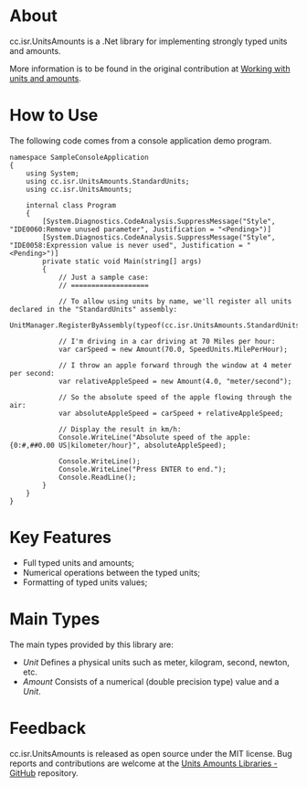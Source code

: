 # About

cc.isr.UnitsAmounts is a .Net library for implementing strongly typed units and amounts.

More information is to be found in the original contribution at [Working with units and amounts].

# How to Use

The following code comes from a console application demo program.

```
namespace SampleConsoleApplication
{
    using System;
    using cc.isr.UnitsAmounts.StandardUnits;
    using cc.isr.UnitsAmounts;

    internal class Program
    {
        [System.Diagnostics.CodeAnalysis.SuppressMessage("Style", "IDE0060:Remove unused parameter", Justification = "<Pending>")]
        [System.Diagnostics.CodeAnalysis.SuppressMessage("Style", "IDE0058:Expression value is never used", Justification = "<Pending>")]
        private static void Main(string[] args)
        {
            // Just a sample case:
            // ===================

            // To allow using units by name, we'll register all units declared in the "StandardUnits" assembly:
            UnitManager.RegisterByAssembly(typeof(cc.isr.UnitsAmounts.StandardUnits.SIUnitTypes).Assembly);

            // I'm driving in a car driving at 70 Miles per hour:
            var carSpeed = new Amount(70.0, SpeedUnits.MilePerHour);

            // I throw an apple forward through the window at 4 meter per second:
            var relativeAppleSpeed = new Amount(4.0, "meter/second");

            // So the absolute speed of the apple flowing through the air:
            var absoluteAppleSpeed = carSpeed + relativeAppleSpeed;

            // Display the result in km/h:
            Console.WriteLine("Absolute speed of the apple: {0:#,##0.00 US|kilometer/hour}", absoluteAppleSpeed);

            Console.WriteLine();
            Console.WriteLine("Press ENTER to end.");
            Console.ReadLine();
        }
    }
}
```

# Key Features

* Full typed units and amounts;
* Numerical operations between the typed units;
* Formatting of typed units values;

# Main Types

The main types provided by this library are:

* _Unit_ Defines a physical units such as meter, kilogram, second, newton, etc.
* _Amount_ Consists of a numerical (double precision type) value and a _Unit_.

# Feedback

cc.isr.UnitsAmounts is released as open source under the MIT license.
Bug reports and contributions are welcome at the [Units Amounts Libraries - GitHub] repository.

[Working with units and amounts]: https://www.codeproject.com/Articles/611731/Working-with-Units-and-Amounts
[Units Amounts Libraries - GitHub]: https://github.com/atecoder/units-amounts


